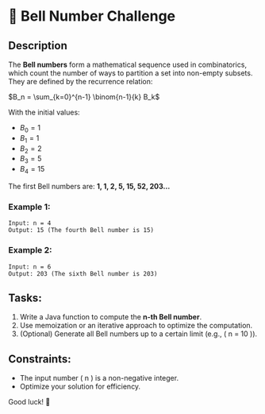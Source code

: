 # 🎯 Bell Number Challenge

## Description
The **Bell numbers** form a mathematical sequence used in combinatorics, which count the number of ways to partition a set into non-empty subsets. They are defined by the recurrence relation:

$B_n = \sum_{k=0}^{n-1} \binom{n-1}{k} B_k$

With the initial values:
- $B_0 = 1$
- $B_1 = 1$
- $B_2 = 2$
- $B_3 = 5$
- $B_4 = 15$

The first Bell numbers are: **1, 1, 2, 5, 15, 52, 203...**

### Example 1:
```
Input: n = 4  
Output: 15 (The fourth Bell number is 15)
```

### Example 2:
```
Input: n = 6  
Output: 203 (The sixth Bell number is 203)
```

## Tasks:
1. Write a Java function to compute the **n-th Bell number**.
2. Use memoization or an iterative approach to optimize the computation.
3. (Optional) Generate all Bell numbers up to a certain limit (e.g., \( n = 10 \)).

## Constraints:
- The input number \( n \) is a non-negative integer.
- Optimize your solution for efficiency.

Good luck! 🚀

